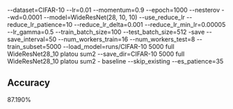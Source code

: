 --dataset=CIFAR-10 --lr=0.01 --momentum=0.9 --epoch=1000 --nesterov --wd=0.0001 --model=WideResNet(28, 10, 10) --use_reduce_lr --reduce_lr_patience=10 --reduce_lr_delta=0.001 --reduce_lr_min_lr=0.00005 --lr_gamma=0.5 --train_batch_size=100 --test_batch_size=512 -save --save_interval=50 --num_workers_train=16 --num_workers_test=8 --train_subset=5000 --load_model=runs/CIFAR-10 5000 full WideResNet28_10 platou sum2 --save_dir=CIFAR-10 5000 full WideResNet28_10 platou sum2 - baseline --skip_existing --es_patience=35
## Accuracy
 87.190%